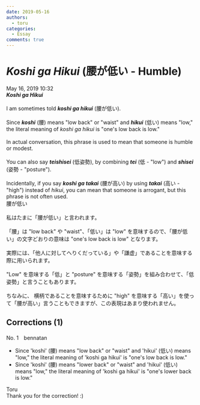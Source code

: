 ```yaml
---
date: 2019-05-16
authors:
  - toru
categories:
  - Essay
comments: true
---
```


# <strong><em>Koshi ga Hikui</strong></em> (腰が低い - Humble)
<div class="date">May 16, 2019 10:32</div>
<div id="post"><div id="body_show_ori">
<strong><em>Koshi ga Hikui</strong></em><br/><br/>I am sometimes told <strong><em>koshi ga hikui</em></strong> (腰が低い).<br/><br/>Since <strong><em>koshi</em></strong> (腰) means "low back" or "waist" and <strong><em>hikui</em></strong> (低い) means "low," the literal meaning of <em>koshi ga hikui</em> is "one's low back is low."<br/><br/>In actual conversation, this phrase is used to mean that someone is humble or modest.<br/><br/>You can also say <strong><em>teishisei</em></strong> (低姿勢), by combining <strong><em>tei</em></strong> (低 - "low") and <strong><em>shisei</em></strong> (姿勢 - "posture").<br/><br/>Incidentally, if you say <strong><em>koshi ga takai</em></strong> (腰が高い) by using <strong><em>takai</em></strong> (高い - "high") instead of <em>hikui</em>, you can mean that someone is arrogant, but this phrase is not often used.
</div></div>

<!-- more -->

<div id="post_ja"><div id="body_show_mo">
腰が低い<br/><br/>私はたまに「腰が低い」と言われます。<br/><br/>「腰」は "low back" や "waist"、「低い」は "low" を意味するので、「腰が低い」の文字どおりの意味は "one's low back is low" となります。<br/><br/>実際には、「他人に対してへりくだっている」や「謙虚」であることを意味する際に用いられます。<br/><br/>"Low" を意味する「低」と "posture" を意味する「姿勢」を組み合わせて、「低姿勢」と言うこともあります。<br/><br/>ちなみに、 横柄であることを意味するために "high" を意味する「高い」を使って「腰が高い」言うこともできますが、この表現はあまり使われません。
</div></div>

## Corrections (1)
<div id="block"><div class="first_name"> No. 1　<span class="just_name">bennatan</span></div><div id="block2">
<ul class="correction_field">
<li class="incorrect">Since 'koshi' (腰) means "low back" or "waist" and 'hikui' (低い) means "low," the literal meaning of 'koshi ga hikui' is "one's low back is low."</li>
<li class="corrected correct">
Since 'koshi' (腰) means "low<span class="f_red">er</span> back" or "waist" and 'hikui' (低い) means "low," the literal meaning of 'koshi ga hikui' is "one's lower back is low."
</li>
</ul>
</div><div class="name"><span class="just_name">Toru</span><br>
Thank you for the correction! :)
</div>
</div>
